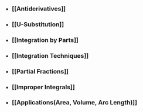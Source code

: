 - ### [[Antiderivatives]]

- ### [[U-Substitution]]

- ### [[Integration by Parts]]

- ### [[Integration Techniques]]

- ### [[Partial Fractions]]

- ### [[Improper Integrals]]

- ### [[Applications(Area, Volume, Arc Length)]]